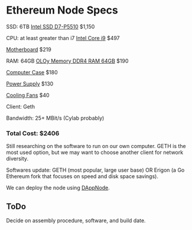 # Ethereum Node Specs

SSD: 6TB [Intel SSD D7-P5510](https://www.amazon.com/Intel-SSD-D7-P5510-Series-7-68TB/dp/B08R3YQN2V?tag=discord0a4-20) $1,150

CPU: at least greater than i7 [Intel Core i9](https://www.amazon.com/Intel-i9-12900KF-Desktop-Processor-Unlocked/dp/B09FWYK5M9/ref=sr_1_3?crid=1J2FTXPVSW61S&keywords=i9&qid=1667496853&qu=eyJxc2MiOiI0Ljc3IiwicXNhIjoiMy43NSIsInFzcCI6IjMuNDUifQ%3D%3D&s=electronics&sprefix=i9%2Celectronics%2C81&sr=1-3&ufe=app_do%3Aamzn1.fos.75663753-bdc2-4684-b908-24b2eaf37afa) $497

[Motherboard](https://www.amazon.com/ASUS-ROG-XII-Motherboard-Bluetooth/dp/B086QT2Y86/?tag=w050b-20&asc_campaign=&asc_source=&asc_refurl=https%3A%2F%2Fwww.wired.com%2Fstory%2Fhow-to-build-a-pc&ascsubtag=5ac3ce1aecb0130b0e7261e7) $219

RAM: 64GB [OLOy Memory DDR4 RAM 64GB](https://www.amazon.com/OLOy-2x32GB-288-Pin-Desktop-MD4U323016DJDA/dp/B0836NZHWR/ref=sr_1_1_sspa?crid=3ML42H16LE5OO&keywords=64gb%2Bram&qid=1665531656&qu=eyJxc2MiOiI1LjMwIiwicXNhIjoiNC43MiIsInFzcCI6IjQuMjIifQ%3D%3D&sprefix=64gb%2Bra%2Caps%2C191&sr=8-1-spons&th=1&tag=discord0a4-20) $190

[Computer Case](https://www.amazon.com/NZXT-H710i-Quick-Release-Integrated-Water-Cooling/dp/B07TD9Y6L7?tag=w050b-20&asc_campaign=&asc_source=&asc_refurl=https%3A%2F%2Fwww.wired.com%2Fstory%2Fhow-to-build-a-pc&ascsubtag=5ac3ce1aecb0130b0e7261e7) $180

[Power Supply](https://www.amazon.com/EVGA-Supernova-Modular-Warranty-220-GA-0750-X1/dp/B07WW1XF51/ref=sr_1_2?crid=2X4N6RPA3PIV9&keywords=EVGA+SuperNOVA&qid=1667496402&qu=eyJxc2MiOiI0LjkzIiwicXNhIjoiNC42MiIsInFzcCI6IjQuMzUifQ%3D%3D&s=electronics&sprefix=evga+supernova+%2Celectronics%2C76&sr=1-2&ufe=app_do%3Aamzn1.fos.fa474cd8-6dfc-4bad-a280-890f5a4e2f90) $130

[Cooling Fans](https://www.amazon.com/CORSAIR-AF120-Noise-Cooling-Triple/dp/B07KGYG8N7/ref=sr_1_3?crid=8RUEW5CQMTDS&keywords=pc+fans&qid=1667496595&qu=eyJxc2MiOiI2LjAxIiwicXNhIjoiNS40NiIsInFzcCI6IjQuOTgifQ%3D%3D&s=electronics&sprefix=pc+fans%2Celectronics%2C82&sr=1-3) $40

Client: Geth

Bandwidth: 25+ MBit/s (Cylab probably)

### Total Cost: $2406

Still researching on the software to run on our own computer. GETH is the most used option, but we may want to choose another client for network diversity.

Softwares update: GETH (most popular, large user base) OR Erigon (a Go Ethereum fork that focuses on speed and disk space savings).

We can deploy the node using [DAppNode](https://docs.dappnode.io/get-started/intro).

## ToDo
Decide on assembly procedure, software, and build date.
